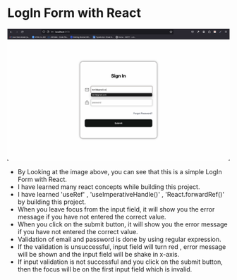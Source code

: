# LogIn Form with React
![image](./src//assets/img-1.png)

- By Looking at the image above, you can see that this is a simple LogIn Form with React.
- I have learned many react concepts while building this project.
- I have learned 'useRef' , 'useImperativeHandle()' , 'React.forwardRef()' by building this project.
- When you leave focus from the input field, it will show you the error message if you have not entered the correct value.
- When you click on the submit button, it will show you the error message if you have not entered the correct value.
- Validation of email and password is done by using regular expression.
- If the validation is unsuccessful, input field will turn red , error message will be shown and the input field will be shake in x-axis.
- If input validation is not successful and you click on the submit button, then the focus will be on the first input field which is invalid.